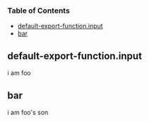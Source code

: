 <!-- Generated by documentation.js. Update this documentation by updating the source code. -->

### Table of Contents

-   [default-export-function.input](#default-export-functioninput)
-   [bar](#bar)

## default-export-function.input

i am foo

## bar

i am foo's son
